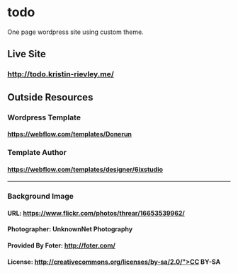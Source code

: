 # todo
One page wordpress site using custom theme.

## Live Site
### http://todo.kristin-rievley.me/

## Outside Resources

### Wordpress Template
#### https://webflow.com/templates/Donerun
### Template Author
#### https://webflow.com/templates/designer/6ixstudio
----------------------------
### Background Image
#### URL: https://www.flickr.com/photos/threar/16653539962/
#### Photographer: UnknownNet Photography
#### Provided By Foter: http://foter.com/
#### License: http://creativecommons.org/licenses/by-sa/2.0/">CC BY-SA
